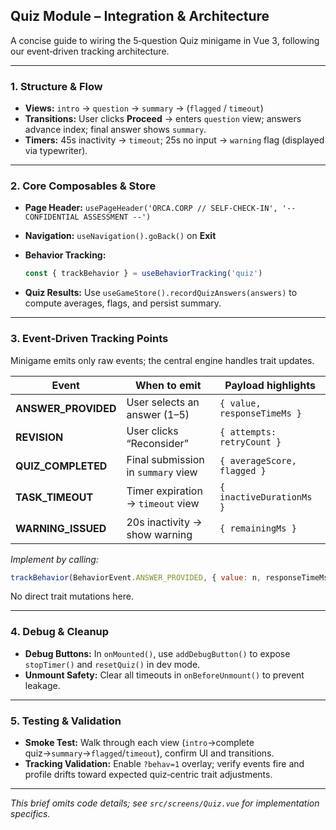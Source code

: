 ## Quiz Module – Integration & Architecture

A concise guide to wiring the 5‑question Quiz minigame in Vue 3, following our event‑driven tracking architecture.

---

### 1. Structure & Flow

* **Views:** `intro` → `question` → `summary` → (`flagged` / `timeout`)
* **Transitions:** User clicks **Proceed** → enters `question` view; answers advance index; final answer shows `summary`.
* **Timers:** 45s inactivity → `timeout`; 25s no input → `warning` flag (displayed via typewriter).

---

### 2. Core Composables & Store

* **Page Header:** `usePageHeader('ORCA.CORP // SELF‑CHECK‑IN', '-- CONFIDENTIAL ASSESSMENT --')`
* **Navigation:** `useNavigation().goBack()` on **Exit**
* **Behavior Tracking:**

  ```js
  const { trackBehavior } = useBehaviorTracking('quiz')
  ```
* **Quiz Results:** Use `useGameStore().recordQuizAnswers(answers)` to compute averages, flags, and persist summary.

---

### 3. Event‑Driven Tracking Points

Minigame emits only raw events; the central engine handles trait updates.

| Event                | When to emit                       | Payload highlights          |
| -------------------- | ---------------------------------- | --------------------------- |
| **ANSWER\_PROVIDED** | User selects an answer (1–5)       | `{ value, responseTimeMs }` |
| **REVISION**         | User clicks “Reconsider”           | `{ attempts: retryCount }`  |
| **QUIZ\_COMPLETED**  | Final submission in `summary` view | `{ averageScore, flagged }` |
| **TASK\_TIMEOUT**    | Timer expiration → `timeout` view  | `{ inactiveDurationMs }`    |
| **WARNING\_ISSUED**  | 20s inactivity → show warning      | `{ remainingMs }`           |

*Implement by calling:*

```js
trackBehavior(BehaviorEvent.ANSWER_PROVIDED, { value: n, responseTimeMs })
```

No direct trait mutations here.

---

### 4. Debug & Cleanup

* **Debug Buttons:** In `onMounted()`, use `addDebugButton()` to expose `stopTimer()` and `resetQuiz()` in dev mode.
* **Unmount Safety:** Clear all timeouts in `onBeforeUnmount()` to prevent leakage.

---

### 5. Testing & Validation

* **Smoke Test:** Walk through each view (`intro`→complete quiz→`summary`→`flagged`/`timeout`), confirm UI and transitions.
* **Tracking Validation:** Enable `?behav=1` overlay; verify events fire and profile drifts toward expected quiz‑centric trait adjustments.

---

*This brief omits code details; see `src/screens/Quiz.vue` for implementation specifics.*
